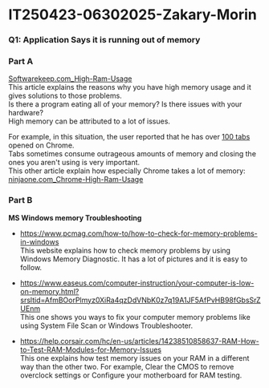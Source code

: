 # IT250423-06302025-Zakary-Morin
### Q1: Application Says it is running out of memory

### Part A
  
[Softwarekeep.com_High-Ram-Usage](https://softwarekeep.com/blogs/troubleshooting/how-to-fix-high-ram-usage-on-windows?srsltid=AfmBOopWous3LkkBf5Opu3kRYbzyFsGA-aPVPsQoP1XZEeWSbexvw0OJ)                       
This article explains the reasons why you have high memory usage and it gives solutions to those problems.                                      
Is there a program eating all of your memory? Is there issues with your hardware?       
High memory can be attributed to a lot of issues.

For example, in this situation, the user reported that he has over <ins>100 tabs</ins> opened on Chrome.                                               
Tabs sometimes consume outrageous amounts of memory and closing the ones you aren't using is very important.               
This other article explain how especially Chrome takes a lot of memory:              
[ninjaone.com_Chrome-High-Ram-Usage](https://www.ninjaone.com/blog/chrome-high-ram-usage/)              

### Part B

**MS Windows memory Troubleshooting**
 
- https://www.pcmag.com/how-to/how-to-check-for-memory-problems-in-windows                     
This website explains how to check memory problems by using Windows Memory Diagnostic. It has a lot of pictures and it is easy to follow.                        
                    
- https://www.easeus.com/computer-instruction/your-computer-is-low-on-memory.html?srsltid=AfmBOorPlmyz0XiRa4qzDdVNbK0z7q19A1JF5AfPvHB98fGbsSrZUEnm                   
This one shows you ways to fix your computer memory problems like using System File Scan or Windows Troubleshooter.                 
                             
- https://help.corsair.com/hc/en-us/articles/14238510858637-RAM-How-to-Test-RAM-Modules-for-Memory-Issues              
This one explains how test memory issues on your RAM in a different way than the other two. For example, Clear the CMOS to remove overclock settings or
Configure your motherboard for RAM testing.

